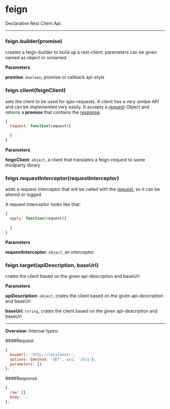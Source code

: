 # feign

Declarative Rest Client Api.



* * *

### feign.builder(promise) 

creates a feign-builder to build up a rest-client.parameters can be given named as object or unnamed

**Parameters**

**promise**: `boolean`, promise or callback api-style



### feign.client(feignClient) 

sets the client to be used for ajax-requests. A client has a very simlpe API and can be implemented very easily.It accepts a [request](#request)-Object and returns a **promise** that contains the [response](#response).```javascript{  request: function(request){       }}```

**Parameters**

**feignClient**: `object`, a client that translates a feign-request to some thirdparty library



### feign.requestInterceptor(requestInterceptor) 

adds a request interceptor that will be called with the [request](#request), so it can be altered or loggedA request interceptor looks like that:```javascript{  apply: function(request){       }}```

**Parameters**

**requestInterceptor**: `object`, an interceptor



### feign.target(apiDescription, baseUrl) 

crates the client based on the given api-description and baseUrl

**Parameters**

**apiDescription**: `object`, crates the client based on the given api-description and baseUrl

**baseUrl**: `string`, crates the client based on the given api-description and baseUrl




* * *







**Overview:** Internal types:####Request ```javascript
{
  baseUrl: 'http://localhost/',
  options: {method: 'GET', uri: '/bla'},
  parameters: {}
};```####Response ```javascript
{
  raw: {},
  body: ...
};```


